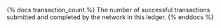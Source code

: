 {% docs transaction_count %}
The number of successful transactions submitted and completed by the network in this ledger.
{% enddocs %}
